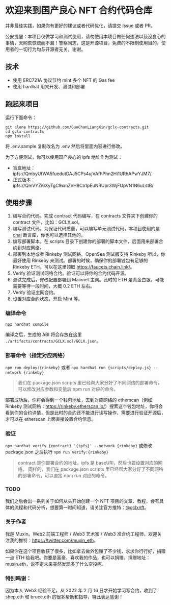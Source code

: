 # 欢迎来到国产良心 NFT 合约代码仓库

并非最佳实践，如果你有更好的建议或者代码优化，请提交 Issue 或者 PR。

公安提醒：本项目仅做学习和测试使用，请勿使用本项目做任何违法以及没良心的事情，天网恢恢疏而不漏！警察同志，这是开源项目，免费的不限制使用目的，使用者的一切行为均与开源者无关，谢谢。

## 技术

- 使用 ERC721A 协议节约 mint 多个 NFT 的 Gas fee
- 使用 hardhat 用来开发、测试和部署

## 跑起来项目

运行下面命令：

```
git clone https://github.com/GuoChanLiangXin/gclx-contracts.git
cd gclx-contracts
npm install
```

将 .env.sample 复制改名为 .env 然后将里面内容进行修改。

为了方便测试，你可以使用国产良心的 ipfs 地址作为测试：

- 盲盒地址：ipfs://QmbyUfWA5fuedutDAJ5CPs4ujVAfhPhn2Hi1URhAPwYJM7/
- 正式版本：ipfs://QmVYZi6XyTgC9xmZnH8Co1pEuNRUpr3WjFUpVN1N6uLstB/

## 使用步骤

1. 编写合约代码。完成 contract 代码编写，在 contracts 文件夹下创建你的 contract 文件，比如：GCLX.sol。
2. 编写测试代码。为保证代码质量，可以编写单元测试代码，本项目使用的是 [chai](https://www.chaijs.com/) 断言库，你也可以选择其他的。
3. 编写部署脚本。在 scripts 目录下创建你的部署的脚本文件，后面用来部署合约到对应网络。
4. 部署到本地或者 Rinkeby 测试网络。OpenSea 测试版支持 Rinkeby 所以，你最好使用 Rinkeby 来测试。部署的时候，确保你的部署钱包有足够的 Rinkeby ETH，可以在这里领取 <https://faucets.chain.link/>。
5. Verify 验证测试网络合约。验证可以将你的合约代码开源。
6. 测试完成后，修改配置部署到 Mainnet 主网。此时的 ETH 是真金白银，可能需要等待一段时间，大概 0.2 ETH 左右。
7. Verify 验证主网合约。
8. 设置对应合约状态，开启 Mint 等。

### 编译命令

`npx hardhat compile`

编译之后，生成的 ABI 将会存放在这里 `./artifacts/contracts/GCLX.sol/GCLX.json`。

### 部署命令（指定对应网络）

`npm run deploy:{rinkeby}` 或者 `npx hardhat run {scripts/deploy.js} --network {rinkeby}`

> 我们在 package.json scripts 里已经帮大家分好了不同网络的部署命令，可以修改对应参数和变量后 npm run 对应的命令。

部署成功后，你将会得到一个钱包地址，去到对应网络的 etherscan（例如 Rinkeby 测试网络：<https://rinkeby.etherscan.io/>）搜索这个钱包地址，你将会看到你的合约详情，但是此时的合约还不能进行读写操作，需要进行验证开源后，才可以在 etherscan 上面直接设置合约信息。

### 验证

`npx hardhat verify {contract} '{ipfs}' --network {rinkeby}` 或修改 package.json 之后执行 `npm run verify:{rinkeby}`

> contract 是你部署合约的地址，ipfs 是 baseURI，然后也要设置对应的网络。
> 同样的，我们在 package.json scripts 里已经帮大家分好了不同网络的部署命令，可以直接 npm run 对应的命令。

### TODO

我们之后会出一系列关于如何从头开始创建一个 NFT 项目的文章、教程，会有具体的流程和代码分析，想要第一时间知道，请关注官方推特：[@gclxnft](https://twitter.com/gclxnft)。

### 关于作者

我是 Muxin。Web2 前端工程师 / Web3 艺术家 / Web3 准合约工程师，欢迎关注我的推特：<https://twitter.com/muxin_eth>。

如果你在这个项目收获了很多，比如拿去做外包赚了不少钱，求求你行行好，捐赠一点 ETH 给我吧。你要是富豪，喜欢我的作品，也可以捐赠。捐赠地址：muxin.eth，说不定未来突然发现多了什么空投呢。

### 特别鸣谢：

因为本人 Web3 经验不足，从 2022 年 2 月 16 日才开始学习写合约，收到了 shep.eth 和 bruce.eth 的很多帮助和指导，特此表达感谢！
